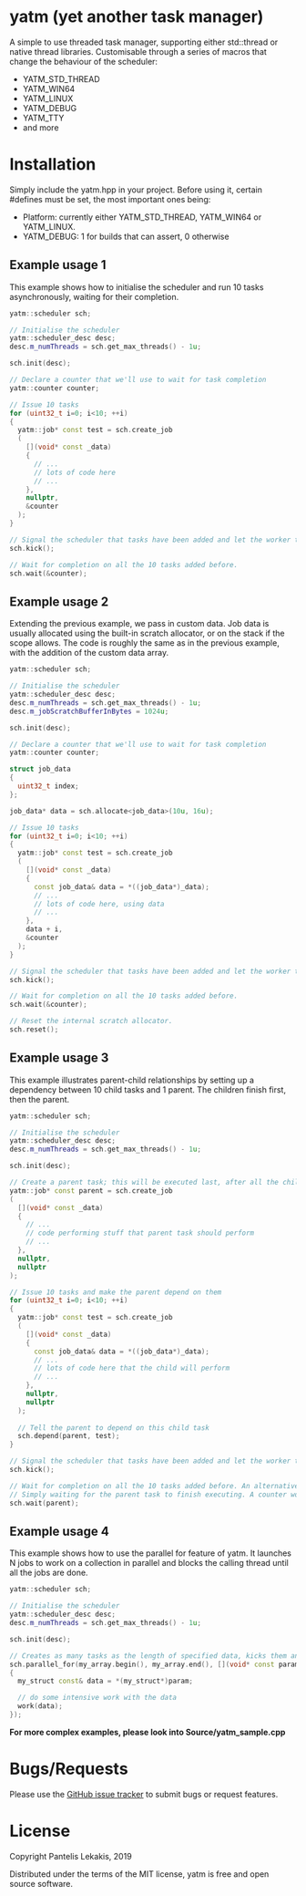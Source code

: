 # yatm (yet another task manager)
A simple to use threaded task manager, supporting either std::thread or native thread libraries.
Customisable through a series of macros that change the behaviour of the scheduler:
* YATM_STD_THREAD
* YATM_WIN64
* YATM_LINUX
* YATM_DEBUG
* YATM_TTY
* and more

# Installation
Simply include the yatm.hpp in your project. Before using it, certain #defines must be set, the most important ones being:
* Platform: currently either YATM_STD_THREAD, YATM_WIN64 or YATM_LINUX.
* YATM_DEBUG: 1 for builds that can assert, 0 otherwise 

## Example usage 1
This example shows how to initialise the scheduler and run 10 tasks asynchronously, waiting for their completion.
```cpp
yatm::scheduler sch;

// Initialise the scheduler
yatm::scheduler_desc desc;
desc.m_numThreads = sch.get_max_threads() - 1u;

sch.init(desc);

// Declare a counter that we'll use to wait for task completion
yatm::counter counter;

// Issue 10 tasks
for (uint32_t i=0; i<10; ++i)
{
  yatm::job* const test = sch.create_job
  (
    [](void* const _data)
    {
      // ...
      // lots of code here
      // ...      
    },
    nullptr,
    &counter
  );
}

// Signal the scheduler that tasks have been added and let the worker threads process them.
sch.kick();

// Wait for completion on all the 10 tasks added before.
sch.wait(&counter);
```

## Example usage 2
Extending the previous example, we pass in custom data. Job data is usually allocated using the built-in scratch allocator, or on the stack if the scope allows. The code is roughly the same as in the previous example, with the addition of the custom data array.
```cpp
yatm::scheduler sch;

// Initialise the scheduler
yatm::scheduler_desc desc;
desc.m_numThreads = sch.get_max_threads() - 1u;
desc.m_jobScratchBufferInBytes = 1024u;

sch.init(desc);

// Declare a counter that we'll use to wait for task completion
yatm::counter counter;

struct job_data
{
  uint32_t index;  
};

job_data* data = sch.allocate<job_data>(10u, 16u);

// Issue 10 tasks
for (uint32_t i=0; i<10; ++i)
{
  yatm::job* const test = sch.create_job
  (
    [](void* const _data)
    {
      const job_data& data = *((job_data*)_data);
      // ...
      // lots of code here, using data
      // ...      
    },
    data + i,
    &counter
  );
}

// Signal the scheduler that tasks have been added and let the worker threads process them.
sch.kick();

// Wait for completion on all the 10 tasks added before.
sch.wait(&counter);

// Reset the internal scratch allocator.
sch.reset();
```
## Example usage 3
This example illustrates parent-child relationships by setting up a dependency between 10 child tasks and 1 parent. The children finish first, then the parent.
```cpp
yatm::scheduler sch;

// Initialise the scheduler
yatm::scheduler_desc desc;
desc.m_numThreads = sch.get_max_threads() - 1u;

sch.init(desc);

// Create a parent task; this will be executed last, after all the children tasks have finished.
yatm::job* const parent = sch.create_job
(
  [](void* const _data)
  {
    // ...
    // code performing stuff that parent task should perform
    // ...
  },
  nullptr,
  nullptr
);

// Issue 10 tasks and make the parent depend on them
for (uint32_t i=0; i<10; ++i)
{
  yatm::job* const test = sch.create_job
  (
    [](void* const _data)
    {
      const job_data& data = *((job_data*)_data);
      // ...
      // lots of code here that the child will perform
      // ...      
    },
    nullptr,
    nullptr
  );
  
  // Tell the parent to depend on this child task
  sch.depend(parent, test);
}

// Signal the scheduler that tasks have been added and let the worker threads process them.
sch.kick();

// Wait for completion on all the 10 tasks added before. An alternative mechanism is used here instead of a counter,
// Simply waiting for the parent task to finish executing. A counter would also be valid.
sch.wait(parent);
```
## Example usage 4
This example shows how to use the parallel for feature of yatm. It launches N jobs to work on a collection in parallel and blocks the calling thread until all the jobs are done.
```cpp
yatm::scheduler sch;

// Initialise the scheduler
yatm::scheduler_desc desc;
desc.m_numThreads = sch.get_max_threads() - 1u;

sch.init(desc);

// Creates as many tasks as the length of specified data, kicks them and blocks the caller thread until they are finished.
sch.parallel_for(my_array.begin(), my_array.end(), [](void* const param)
{
  my_struct const& data = *(my_struct*)param;

  // do some intensive work with the data
  work(data);
});
```

**For more complex examples, please look into Source/yatm_sample.cpp**

# Bugs/Requests
Please use the [GitHub issue tracker](https://github.com/alkisbkn/yatm/issues) to submit bugs or request features.

# License
Copyright Pantelis Lekakis, 2019

Distributed under the terms of the MIT license, yatm is free and open source software.
